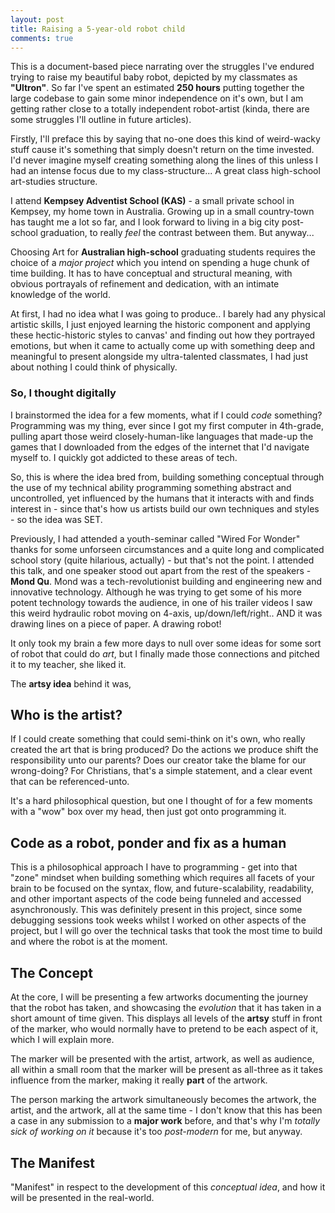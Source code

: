 ```yaml
---
layout: post
title: Raising a 5-year-old robot child
comments: true
---
```


This is a document-based piece narrating over the struggles I've endured trying to raise
my beautiful baby robot, depicted by my classmates as **"Ultron"**. So far I've spent an estimated
**250 hours** putting together the large codebase to gain some minor independence on it's own,
but I am getting rather close to a totally independent robot-artist (kinda, there are some struggles I'll outline in future articles).

Firstly, I'll preface this by saying that no-one does this kind of weird-wacky stuff cause it's something that simply doesn't return on the time invested. I'd never imagine myself creating something along the lines of this unless I had an intense focus due to my class-structure... A great class high-school art-studies structure.

I attend **Kempsey Adventist School (KAS)** - a small private school in Kempsey, my home town in Australia. Growing up in a small country-town has taught me a lot so far, and I look forward to living in a big city post-school graduation, to really *feel* the contrast between them. But anyway...

Choosing Art for **Australian high-school** graduating students requires the choice of a *major project* which you intend on spending a huge chunk of time building. It has to have conceptual and structural meaning, with obvious portrayals of refinement and dedication, with an intimate knowledge of the world.

At first, I had no idea what I was going to produce.. I barely had any physical artistic skills, I just enjoyed learning the historic component and applying these hectic-historic styles to canvas' and finding out how they portrayed emotions, but when it came to actually come up with something deep and meaningful to present alongside my ultra-talented classmates, I had just about nothing I could think of physically.

### So, I thought digitally

I brainstormed the idea for a few moments, what if I could *code* something? Programming was my thing, ever since I got my first computer in 4th-grade, pulling apart those weird closely-human-like languages that made-up the games that I downloaded from the edges of the internet that I'd navigate myself to. I quickly got addicted to these areas of tech.

So, this is where the idea bred from, building something conceptual through the use of my technical ability programming something abstract and uncontrolled, yet influenced by the humans that it interacts with and finds interest in - since that's how us artists build our own techniques and styles - so the idea was SET.

Previously, I had attended a youth-seminar called "Wired For Wonder" thanks for some unforseen circumstances and a quite long and complicated school story (quite hilarious, actually) - but that's not the point. I attended this talk, and one speaker stood out apart from the rest of the speakers - **Mond Qu**. Mond was a tech-revolutionist building and engineering new and innovative technology. Although he was trying to get some of his more potent technology towards the audience, in one of his trailer videos I saw this weird hydraulic robot moving on 4-axis, up/down/left/right.. AND it was drawing lines on a piece of paper. A drawing robot!

It only took my brain a few more days to null over some ideas for some sort of robot that could do *art*, but I finally made those connections and pitched it to my teacher, she liked it.

The **artsy idea** behind it was,

## Who is the artist?

If I could create something that could semi-think on it's own, who really created the art that is bring produced? Do the actions we produce shift the responsibility unto our parents? Does our creator take the blame for our wrong-doing? For Christians, that's a simple statement, and a clear event that can be referenced-unto.

It's a hard philosophical question, but one I thought of for a few moments with a "wow" box over my head, then just got onto programming it.

## Code as a robot, ponder and fix as a human

This is a philosophical approach I have to programming - get into that "zone" mindset when building something which requires all facets of your brain to be focused on the syntax, flow, and future-scalability, readability, and other important aspects of the code being funneled and accessed asynchronously. This was definitely present in this project, since some debugging sessions took weeks whilst I worked on other aspects of the project, but I will go over the technical tasks that took the most time to build and where the robot is at the moment.

## The Concept

At the core, I will be presenting a few artworks documenting the journey that the robot has taken, and showcasing the *evolution* that it has taken in a short amount of time given. This displays all levels of the **artsy** stuff in front of the marker, who would normally have to pretend to be each aspect of it, which I will explain more.

The marker will be presented with the artist, artwork, as well as audience, all within a small room that the marker will be present as all-three as it takes influence from the marker, making it really **part** of the artwork.

The person marking the artwork simultaneously becomes the artwork, the artist, and the artwork, all at the same time - I don't know that this has been a case in any submission to a **major work** before, and that's why I'm *totally sick of working on it* because it's too *post-modern* for me, but anyway.

## The Manifest

"Manifest" in respect to the development of this *conceptual idea*, and how it will be presented in the real-world.
